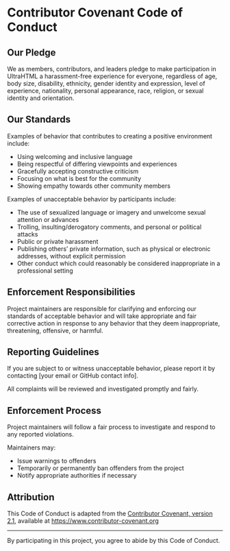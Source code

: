 # Contributor Covenant Code of Conduct

## Our Pledge

We as members, contributors, and leaders pledge to make participation in UltraHTML a harassment-free experience for everyone, regardless of age, body size, disability, ethnicity, gender identity and expression, level of experience, nationality, personal appearance, race, religion, or sexual identity and orientation.

## Our Standards

Examples of behavior that contributes to creating a positive environment include:

- Using welcoming and inclusive language  
- Being respectful of differing viewpoints and experiences  
- Gracefully accepting constructive criticism  
- Focusing on what is best for the community  
- Showing empathy towards other community members  

Examples of unacceptable behavior by participants include:

- The use of sexualized language or imagery and unwelcome sexual attention or advances  
- Trolling, insulting/derogatory comments, and personal or political attacks  
- Public or private harassment  
- Publishing others’ private information, such as physical or electronic addresses, without explicit permission  
- Other conduct which could reasonably be considered inappropriate in a professional setting  

## Enforcement Responsibilities

Project maintainers are responsible for clarifying and enforcing our standards of acceptable behavior and will take appropriate and fair corrective action in response to any behavior that they deem inappropriate, threatening, offensive, or harmful.

## Reporting Guidelines

If you are subject to or witness unacceptable behavior, please report it by contacting [your email or GitHub contact info].

All complaints will be reviewed and investigated promptly and fairly.

## Enforcement Process

Project maintainers will follow a fair process to investigate and respond to any reported violations.

Maintainers may:

- Issue warnings to offenders  
- Temporarily or permanently ban offenders from the project  
- Notify appropriate authorities if necessary  

## Attribution

This Code of Conduct is adapted from the [Contributor Covenant, version 2.1](https://www.contributor-covenant.org/version/2/1/code_of_conduct.html), available at https://www.contributor-covenant.org  

---

By participating in this project, you agree to abide by this Code of Conduct.
